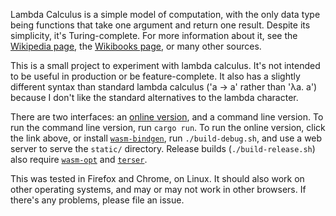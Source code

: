 Lambda Calculus is a simple model of computation, with the only data type being functions that take one argument and return one result. Despite its simplicity, it's Turing-complete. For more information about it, see the [Wikipedia page](https://en.wikipedia.org/wiki/Lambda_calculus), the [Wikibooks page](https://en.wikibooks.org/wiki/Programming_Languages/Semantics_Specification#The_Built-in_Operations_of_Lambda_Calculus), or many other sources.

This is a small project to experiment with lambda calculus. It's not intended to be useful in production or be feature-complete. It also has a slightly different syntax than standard lambda calculus ('a -> a' rather than 'λa. a') because I don't like the standard alternatives to the lambda character.

There are two interfaces: an [online version](https://nstoddard.github.io/lambda-calculus/index.html), and a command line version. To run the command line version, run `cargo run`. To run the online version, click the link above, or install [`wasm-bindgen`](https://github.com/rustwasm/wasm-bindgen), run `./build-debug.sh`, and use a web server to serve the `static/` directory. Release builds (`./build-release.sh`) also require [`wasm-opt`](https://github.com/WebAssembly/binaryen) and [`terser`](https://github.com/terser-js/terser).

This was tested in Firefox and Chrome, on Linux. It should also work on other operating systems, and may or may not work in other browsers. If there's any problems, please file an issue.
